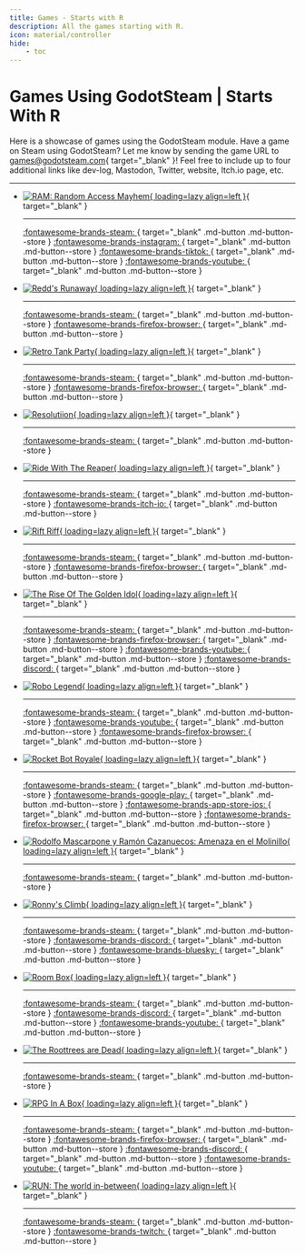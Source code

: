 ```yaml
---
title: Games - Starts with R
description: All the games starting with R.
icon: material/controller
hide:
    - toc
---
```


# Games Using GodotSteam | Starts With R

Here is a showcase of games using the GodotSteam module. Have a game on Steam using GodotSteam? Let me know by sending the game URL to [games@godotsteam.com](mailto:games@godotsteam.com){ target="\_blank" }!  Feel free to include up to four additional links like dev-log, Mastodon, Twitter, website, Itch.io page, etc.

---

<div id="games" class="grid cards" markdown>

- [![RAM: Random Access Mayhem](https://steamcdn-a.akamaihd.net/steam/apps/2256450/header.jpg){ loading=lazy align=left }](https://store.steampowered.com/app/2256450/RAM_Random_Access_Mayhem/
){ target="\_blank" }

	---

	[ :fontawesome-brands-steam: ](https://store.steampowered.com/app/2256450/RAM_Random_Access_Mayhem/){ target="\_blank" .md-button .md-button--store }
	[ :fontawesome-brands-instagram: ](https://www.instagram.com/xylemstudios/){ target="\_blank" .md-button .md-button--store }
	[ :fontawesome-brands-tiktok: ](https://www.tiktok.com/@xylemstudios){ target="\_blank" .md-button .md-button--store }
	[ :fontawesome-brands-youtube: ](https://www.youtube.com/playlist?list=PLVgqh3HCUiYQ8tJSJPSsMY0XoAqjl7enD){ target="\_blank" .md-button .md-button--store }

- [![Redd's Runaway](https://steamcdn-a.akamaihd.net/steam/apps/1411770/header.jpg){ loading=lazy align=left }](https://store.steampowered.com/app/1411770/Redds_Runaway/){ target="\_blank" }

	---

	[ :fontawesome-brands-steam: ](https://store.steampowered.com/app/1411770/Redds_Runaway/){ target="\_blank" .md-button .md-button--store }
	[ :fontawesome-brands-firefox-browser: ](https://bewolfstudio.com/){ target="\_blank" .md-button .md-button--store }

- [![Retro Tank Party](https://steamcdn-a.akamaihd.net/steam/apps/1568570/header.jpg){ loading=lazy align=left }](https://store.steampowered.com/app/1568570/Retro_Tank_Party/){ target="\_blank" }

	---

	[ :fontawesome-brands-steam: ](https://store.steampowered.com/app/1568570/Retro_Tank_Party/){ target="\_blank" .md-button .md-button--store }
	[ :fontawesome-brands-firefox-browser: ](https://www.snopekgames.com/games/retro-tank-party){ target="\_blank" .md-button .md-button--store }

- [![Resolutiion](https://steamcdn-a.akamaihd.net/steam/apps/975150/header.jpg){ loading=lazy align=left }](https://store.steampowered.com/app/975150/Resolutiion/){ target="\_blank" }

	---

	[ :fontawesome-brands-steam: ](https://store.steampowered.com/app/975150/Resolutiion/){ target="\_blank" .md-button .md-button--store }

- [![Ride With The Reaper](https://steamcdn-a.akamaihd.net/steam/apps/1058570/header.jpg){ loading=lazy align=left }](https://store.steampowered.com/app/1058570/Ride_with_The_Reaper/){ target="\_blank" }

	---

	[ :fontawesome-brands-steam: ](https://store.steampowered.com/app/1058570/Ride_with_The_Reaper/){ target="\_blank" .md-button .md-button--store }
	[ :fontawesome-brands-itch-io: ](https://sergicollado.itch.io/ride-with-the-reaper){ target="\_blank" .md-button .md-button--store }

- [![Rift Riff](https://steamcdn-a.akamaihd.net/steam/apps/2800900/header.jpg){ loading=lazy align=left }](https://store.steampowered.com/app/2800900/Rift_Riff/){ target="\_blank" }

	---

	[ :fontawesome-brands-steam: ](https://store.steampowered.com/app/2800900/Rift_Riff/){ target="\_blank" .md-button .md-button--store }
	[ :fontawesome-brands-firefox-browser: ](https://riftriff.com/){ target="\_blank" .md-button .md-button--store }

- [![The Rise Of The Golden Idol](https://steamcdn-a.akamaihd.net/steam/apps/2716400/header.jpg){ loading=lazy align=left }](https://store.steampowered.com/app/2716400/The_Rise_of_the_Golden_Idol/){ target="\_blank" }

	---

	[ :fontawesome-brands-steam: ](https://store.steampowered.com/app/2716400/The_Rise_of_the_Golden_Idol/){ target="\_blank" .md-button .md-button--store }
	[ :fontawesome-brands-firefox-browser: ](https://www.thegoldenidol.com/){ target="\_blank" .md-button .md-button--store }
	[ :fontawesome-brands-youtube: ](https://www.youtube.com/@playstack/){ target="\_blank" .md-button .md-button--store }
	[ :fontawesome-brands-discord: ](https://discord.com/invite/7EPWUg73Ma){ target="\_blank" .md-button .md-button--store }

- [![Robo Legend](https://steamcdn-a.akamaihd.net/steam/apps/1992480/header.jpg){ loading=lazy align=left }](https://store.steampowered.com/app/1992480/Robo_Legend/){ target="\_blank" }

	---

	[ :fontawesome-brands-steam: ](https://store.steampowered.com/app/1992480/Robo_Legend/){ target="\_blank" .md-button .md-button--store }
	[ :fontawesome-brands-youtube: ](https://www.youtube.com/channel/UCLVtRF-WIwnUnuRoLXD6vOQ/){ target="\_blank" .md-button .md-button--store }
	[ :fontawesome-brands-firefox-browser: ](https://www.littleneuron.net/){ target="\_blank" .md-button .md-button--store }

- [![Rocket Bot Royale](https://steamcdn-a.akamaihd.net/steam/apps/1748390/header.jpg){ loading=lazy align=left }](https://store.steampowered.com/app/1748390/Rocket_Bot_Royale/){ target="\_blank" }

	---

	[ :fontawesome-brands-steam: ](https://store.steampowered.com/app/1748390/Rocket_Bot_Royale/){ target="\_blank" .md-button .md-button--store }
	[ :fontawesome-brands-google-play: ](http://play.google.com/store/apps/details?id=com.winterpixel.rocketbotroyale){ target="\_blank" .md-button .md-button--store }
	[ :fontawesome-brands-app-store-ios: ](https://itunes.apple.com/us/app/rocketbotroyale/id1585995080){ target="\_blank" .md-button .md-button--store }
	[ :fontawesome-brands-firefox-browser: ](https://rocketbotroyale.winterpixel.io/){ target="\_blank" .md-button .md-button--store }

- [![Rodolfo Mascarpone y Ramón Cazanuecos: Amenaza en el Molinillo](https://steamcdn-a.akamaihd.net/steam/apps/2542580/header.jpg){ loading=lazy align=left }](https://store.steampowered.com/app/2542580/Rodolfo_Mascarpone_y_Ramn_Cazanuecos_Amenaza_en_el_Molinillo/){ target="\_blank" }

	---

	[ :fontawesome-brands-steam: ](https://store.steampowered.com/app/2542580/Rodolfo_Mascarpone_y_Ramn_Cazanuecos_Amenaza_en_el_Molinillo/){ target="\_blank" .md-button .md-button--store }

- [![Ronny's Climb](https://steamcdn-a.akamaihd.net/steam/apps/2827570/header.jpg){ loading=lazy align=left }](https://store.steampowered.com/app/2827570/Ronnys_Climb/){ target="\_blank" }

	---

	[ :fontawesome-brands-steam: ](https://store.steampowered.com/app/2827570/Ronnys_Climb/){ target="\_blank" .md-button .md-button--store }
	[ :fontawesome-brands-discord: ](https://discord.com/invite/C6RMyrR7NW){ target="\_blank" .md-button .md-button--store }
	[ :fontawesome-brands-bluesky: ](https://bsky.app/profile/zephyrix24.bsky.social){ target="\_blank" .md-button .md-button--store }

- [![Room Box](https://steamcdn-a.akamaihd.net/steam/apps/1874630/header.jpg){ loading=lazy align=left }](https://store.steampowered.com/app/1874630/Room_Box/){ target="\_blank" }

	---

	[ :fontawesome-brands-steam: ](https://store.steampowered.com/app/1874630/Room_Box/){ target="\_blank" .md-button .md-button--store }
	[ :fontawesome-brands-discord: ](https://discord.gg/kHZ6RpYhq2){ target="\_blank" .md-button .md-button--store }
	[ :fontawesome-brands-youtube: ](https://www.youtube.com/channel/UCgZ__VxfMvgIGQTwk3r1aUA){ target="\_blank" .md-button .md-button--store }

- [![The Roottrees are Dead](https://steamcdn-a.akamaihd.net/steam/apps/2754380/header.jpg){ loading=lazy align=left }](https://store.steampowered.com/app/2754380/The_Roottrees_are_Dead/){ target="\_blank" }

	---

	[ :fontawesome-brands-steam: ](https://store.steampowered.com/app/2754380/The_Roottrees_are_Dead/){ target="\_blank" .md-button .md-button--store }

- [![RPG In A Box](https://steamcdn-a.akamaihd.net/steam/apps/498310/header.jpg){ loading=lazy align=left }](https://store.steampowered.com/app/498310/RPG_in_a_Box/){ target="\_blank" }

	---

	[ :fontawesome-brands-steam: ](https://store.steampowered.com/app/498310/RPG_in_a_Box/){ target="\_blank" .md-button .md-button--store }
	[ :fontawesome-brands-firefox-browser: ](https://www.rpginabox.com){ target="\_blank" .md-button .md-button--store }
	[ :fontawesome-brands-discord: ](https://discord.gg/rpginabox){ target="\_blank" .md-button .md-button--store }
	[ :fontawesome-brands-youtube: ](https://www.youtube.com/@rpginabox){ target="\_blank" .md-button .md-button--store }

- [![RUN: The world in-between](https://steamcdn-a.akamaihd.net/steam/apps/1548940/header.jpg){ loading=lazy align=left }](https://store.steampowered.com/app/1548940/RUN_The_world_inbetween/){ target="\_blank" }

	---

	[ :fontawesome-brands-steam: ](https://store.steampowered.com/app/1548940/RUN_The_world_inbetween/){ target="\_blank" .md-button .md-button--store }
	[ :fontawesome-brands-twitch: ](https://www.twitch.tv/encremecanique){ target="\_blank" .md-button .md-button--store }

</div>
